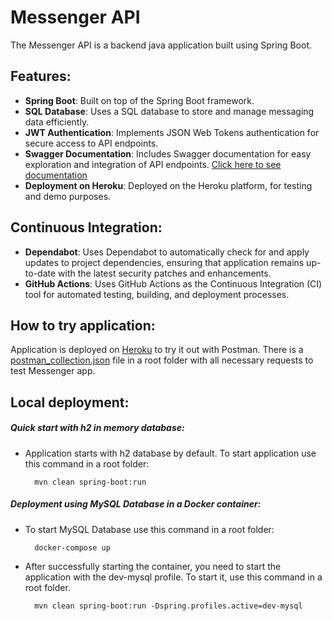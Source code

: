 # Messenger API

The Messenger API is a backend java application built using Spring Boot.

## Features:

- **Spring Boot**: Built on top of the Spring Boot framework.
- **SQL Database**: Uses a SQL database to store and manage messaging data efficiently.
- **JWT Authentication**: Implements JSON Web Tokens authentication for secure access to API endpoints.
- **Swagger Documentation**: Includes Swagger documentation for easy exploration and integration of API endpoints. [Click here to see documentation](https://messenger-00398fef4475.herokuapp.com/swagger-ui/index.html)
- **Deployment on Heroku**: Deployed on the Heroku platform, for testing and demo purposes.

## Continuous Integration:

- **Dependabot**: Uses Dependabot to automatically check for and apply updates to project dependencies, ensuring that application remains up-to-date with the latest security patches and enhancements.
- **GitHub Actions**: Uses GitHub Actions as the Continuous Integration (CI) tool for automated testing, building, and deployment processes.

## How to try application:

Application is deployed on [Heroku](https://www.heroku.com/) to try it out with Postman. There is a [postman_collection.json](https://github.com/a-makowski/messenger/blob/main/postman_collection_heroku.json) file in a root folder with all necessary requests to test Messenger app.

## Local deployment:

##### Quick start with h2 in memory database:
   - Application starts with h2 database by default. To start application use this command in a root folder: 

           mvn clean spring-boot:run

##### Deployment using MySQL Database in a Docker container: 
   - To start MySQL Database use this command in a root folder:

           docker-compose up

   - After successfully starting the container, you need to start the application with the dev-mysql profile. To start it, use this command in a root folder.

           mvn clean spring-boot:run -Dspring.profiles.active=dev-mysql